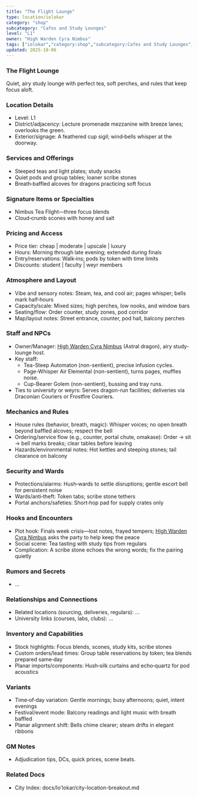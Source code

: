 ```yaml
---
title: "The Flight Lounge"
type: location/iolokar
category: "shop"
subcategory: "Cafes and Study Lounges"
level: "L1"
owner: "High Warden Cyra Nimbus"
tags: ["iolokar","category:shop","subcategory:Cafes and Study Lounges","level:L1"]
updated: 2025-10-06
---
```

### The Flight Lounge

Quiet, airy study lounge with perfect tea, soft perches, and rules that keep focus aloft.

### Location Details

- Level: L1
- District/adjacency: Lecture promenade mezzanine with breeze lanes; overlooks the green.
- Exterior/signage: A feathered cup sigil; wind‑bells whisper at the doorway.

### Services and Offerings

- Steeped teas and light plates; study snacks
- Quiet pods and group tables; loaner scribe stones
- Breath‑baffled alcoves for dragons practicing soft focus

### Signature Items or Specialties

- Nimbus Tea Flight—three focus blends
- Cloud‑crumb scones with honey and salt

### Pricing and Access

- Price tier: cheap | moderate | upscale | luxury
- Hours: Morning through late evening; extended during finals
- Entry/reservations: Walk‑ins; pods by token with time limits
- Discounts: student | faculty | weyr members

### Atmosphere and Layout

- Vibe and sensory notes: Steam, tea, and cool air; pages whisper; bells mark half‑hours
- Capacity/scale: Mixed sizes; high perches, low nooks, and window bars
- Seating/flow: Order counter, study zones, pod corridor
- Map/layout notes: Street entrance, counter, pod hall, balcony perches

### Staff and NPCs

- Owner/Manager: [High Warden Cyra Nimbus](../People/high-warden-cyra-nimbus.md) (Astral dragon), airy study-lounge host.
- Key staff:
  - Tea-Steep Automaton (non-sentient), precise infusion cycles.
  - Page-Whisper Air Elemental (non-sentient), turns pages, muffles noise.
  - Cup-Bearer Golem (non-sentient), bussing and tray runs.
- Ties to university or weyrs: Serves dragon-run facilities; deliveries via Draconian Couriers or Frostfire Couriers.

### Mechanics and Rules

- House rules (behavior, breath, magic): Whisper voices; no open breath beyond baffled alcoves; respect the bell
- Ordering/service flow (e.g., counter, portal chute, omakase): Order → sit → bell marks breaks; clear tables before leaving
- Hazards/environmental notes: Hot kettles and steeping stones; tail clearance on balcony

### Security and Wards

- Protections/alarms: Hush‑wards to settle disruptions; gentle escort bell for persistent noise
- Wards/anti‑theft: Token tabs; scribe stone tethers
- Portal anchors/safeties: Short‑hop pad for supply crates only

### Hooks and Encounters

- Plot hook: Finals week crisis—lost notes, frayed tempers; [High Warden Cyra Nimbus](../People/high-warden-cyra-nimbus.md) asks the party to help keep the peace
- Social scene: Tea tasting with study tips from regulars
- Complication: A scribe stone echoes the wrong words; fix the pairing quietly

### Rumors and Secrets

- ...

### Relationships and Connections

- Related locations (sourcing, deliveries, regulars): ...
- University links (courses, labs, clubs): ...

### Inventory and Capabilities

- Stock highlights: Focus blends, scones, study kits, scribe stones
- Custom orders/lead times: Group table reservations by token; tea blends prepared same‑day
- Planar imports/components: Hush‑silk curtains and echo‑quartz for pod acoustics

### Variants

- Time‑of‑day variation: Gentle mornings; busy afternoons; quiet, intent evenings
- Festival/event mode: Balcony readings and light music with breath baffled
- Planar alignment shift: Bells chime clearer; steam drifts in elegant ribbons

### GM Notes

- Adjudication tips, DCs, quick prices, scene beats.

### Related Docs

- City Index: docs/Io'lokar/city-location-breakout.md
